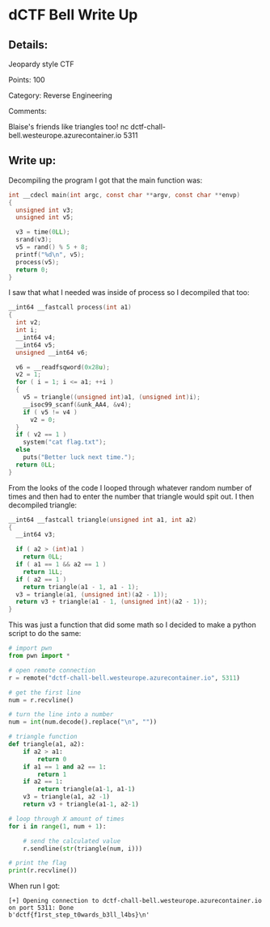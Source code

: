# dCTF Bell Write Up

## Details:

Jeopardy style CTF

Points: 100

Category: Reverse Engineering

Comments:

Blaise's friends like triangles too!
nc dctf-chall-bell.westeurope.azurecontainer.io 5311

## Write up:

Decompiling the program I got that the main function was:

```c
int __cdecl main(int argc, const char **argv, const char **envp)
{
  unsigned int v3; 
  unsigned int v5;

  v3 = time(0LL);
  srand(v3);
  v5 = rand() % 5 + 8;
  printf("%d\n", v5);
  process(v5);
  return 0;
}
```

I saw that what I needed was inside of process so I decompiled that too:

```c
__int64 __fastcall process(int a1)
{
  int v2;
  int i; 
  __int64 v4;
  __int64 v5; 
  unsigned __int64 v6;

  v6 = __readfsqword(0x28u);
  v2 = 1;
  for ( i = 1; i <= a1; ++i )
  {
    v5 = triangle((unsigned int)a1, (unsigned int)i);
    __isoc99_scanf(&unk_AA4, &v4);
    if ( v5 != v4 )
      v2 = 0;
  }
  if ( v2 == 1 )
    system("cat flag.txt");
  else
    puts("Better luck next time.");
  return 0LL;
}
```

From the looks of the code I looped through whatever random number of times and then had to enter the number that triangle would spit out. I then decompiled triangle:

```c
__int64 __fastcall triangle(unsigned int a1, int a2)
{
  __int64 v3; 

  if ( a2 > (int)a1 )
    return 0LL;
  if ( a1 == 1 && a2 == 1 )
    return 1LL;
  if ( a2 == 1 )
    return triangle(a1 - 1, a1 - 1);
  v3 = triangle(a1, (unsigned int)(a2 - 1));
  return v3 + triangle(a1 - 1, (unsigned int)(a2 - 1));
}
```

This was just a function that did some math so I decided to make a python script to do the same:

```py
# import pwn 
from pwn import *

# open remote connection
r = remote("dctf-chall-bell.westeurope.azurecontainer.io", 5311)

# get the first line
num = r.recvline()

# turn the line into a number
num = int(num.decode().replace("\n", ""))

# triangle function
def triangle(a1, a2):
	if a2 > a1:
		return 0
	if a1 == 1 and a2 == 1:
		return 1
	if a2 == 1:
		return triangle(a1-1, a1-1)
	v3 = triangle(a1, a2 -1)
	return v3 + triangle(a1-1, a2-1)

# loop through X amount of times
for i in range(1, num + 1):

    # send the calculated value
	r.sendline(str(triangle(num, i)))

# print the flag
print(r.recvline())
```

When run I got:

```
[+] Opening connection to dctf-chall-bell.westeurope.azurecontainer.io on port 5311: Done
b'dctf{f1rst_step_t0wards_b3ll_l4bs}\n'
```